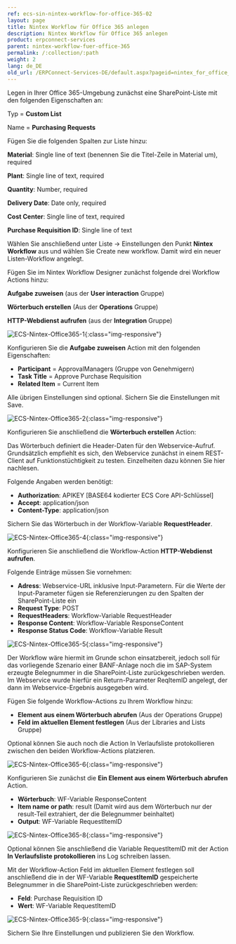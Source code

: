 ```yaml
---
ref: ecs-sin-nintex-workflow-for-office-365-02
layout: page
title: Nintex Workflow für Office 365 anlegen
description: Nintex Workflow für Office 365 anlegen
product: erpconnect-services
parent: nintex-workflow-fuer-office-365
permalink: /:collection/:path
weight: 2
lang: de_DE
old_url: /ERPConnect-Services-DE/default.aspx?pageid=nintex_for_office_365_workflow_f_r_den_webservice_anlegen
---
```


Legen in Ihrer Office 365-Umgebung zunächst eine SharePoint-Liste mit den folgenden Eigenschaften an:

Typ = **Custom List**

Name = **Purchasing Requests**


Fügen Sie die folgenden Spalten zur Liste hinzu:


**Material**: Single line of text (benennen Sie die Titel-Zeile in Material um), required

**Plant**: Single line of text, required

**Quantity**: Number, required

**Delivery Date**: Date only, required

**Cost Center**: Single line of text, required
 
**Purchase Requisition ID**: Single line of text


Wählen Sie anschließend unter Liste -> Einstellungen den Punkt **Nintex Workflow** aus und wählen Sie Create new workflow. Damit wird ein neuer Listen-Workflow angelegt. 


Fügen Sie im Nintex Workflow Designer zunächst folgende drei Workflow Actions hinzu:

**Aufgabe zuweisen** (aus der **User interaction** Gruppe)

**Wörterbuch erstellen** (Aus der **Operations** Gruppe)

**HTTP-Webdienst  aufrufen** (aus der **Integration** Gruppe)

![ECS-Nintex-Office365-1](/img/content/ECS-Nintex-Office365-1.png){:class="img-responsive"}

Konfigurieren Sie die **Aufgabe zuweisen** Action mit den folgenden Eigenschaften:

- **Participant**     = ApprovalManagers (Gruppe von Genehmigern)
- **Task Title**       = Approve Purchase Requisition
- **Related Item**  = Current Item

Alle übrigen Einstellungen sind optional. Sichern Sie die Einstellungen mit Save.


![ECS-Nintex-Office365-2](/img/content/ECS-Nintex-Office365-2.png){:class="img-responsive"}

Konfigurieren Sie anschließend die **Wörterbuch erstellen** Action: 


Das Wörterbuch definiert die Header-Daten für den Webservice-Aufruf. Grundsätzlich empfiehlt es sich, den Webservice zunächst in einem REST-Client auf Funktionstüchtigkeit zu testen. Einzelheiten dazu können Sie hier nachlesen. 


Folgende Angaben werden benötigt:

- **Authorization**: APIKEY [BASE64 kodierter ECS Core API-Schlüssel]
- **Accept**: application/json
- **Content-Type**: application/json	

Sichern Sie das Wörterbuch in der Workflow-Variable **RequestHeader**.

![ECS-Nintex-Office365-4](/img/content/ECS-Nintex-Office365-2.png.png){:class="img-responsive"}

Konfigurieren Sie anschließend die Workflow-Action **HTTP-Webdienst aufrufen**.  

Folgende Einträge müssen Sie vornehmen:

- **Adress**: Webservice-URL inklusive Input-Parametern. Für die Werte der Input-Parameter fügen sie Referenzierungen zu den Spalten der SharePoint-Liste ein  
- **Request Type**: POST  
- **RequestHeaders**: Workflow-Variable RequestHeader
- **Response Content**: Workflow-Variable ResponseContent	
- **Response Status Code**: Workflow-Variable Result

![ECS-Nintex-Office365-5](/img/content/ECS-Nintex-Office365-5.png){:class="img-responsive"}

Der Workflow wäre hiermit im Grunde schon einsatzbereit, jedoch soll für das vorliegende Szenario einer BANF-Anlage noch die im 
SAP-System erzeugte Belegnummer in die SharePoint-Liste zurückgeschrieben werden. Im Webservice wurde hierfür ein Return-Parameter ReqItemID 
angelegt, der dann im Webservice-Ergebnis ausgegeben wird. 

Fügen Sie folgende Workflow-Actions zu Ihrem Workflow hinzu:

- **Element aus einem Wörterbuch abrufen** (Aus der Operations Gruppe) 
- **Feld im aktuellen Element festlegen** (Aus der Libraries and Lists Gruppe)

Optional können Sie auch noch die Action In Verlaufsliste protokollieren zwischen den beiden Workflow-Actions platzieren.  

![ECS-Nintex-Office365-6](/img/content/ECS-Nintex-Office365-6.png){:class="img-responsive"}

Konfigurieren Sie zunächst die **Ein Element aus einem Wörterbuch abrufen** Action. 

- **Wörterbuch**: WF-Variable ResponseContent
- **Item name or path**: result 	(Damit wird aus dem Wörterbuch nur der result-Teil extrahiert, der die Belegnummer beinhaltet)
- **Output**: WF-Variable RequestItemID 

![ECS-Nintex-Office365-8](/img/content/ECS-Nintex-Office365-8.png){:class="img-responsive"}

Optional können Sie anschließend die Variable RequestItemID mit der Action **In Verlaufsliste protokollieren** ins Log schreiben lassen. 

Mit der Workflow-Action Feld im aktuellen Element festlegen soll anschließend die in der WF-Variable **RequestItemID** gespeicherte Belegnummer 
in die SharePoint-Liste zurückgeschrieben werden:

- **Feld**: Purchase Requisition ID
- **Wert**: WF-Variable RequestItemID

![ECS-Nintex-Office365-9](/img/content/ECS-Nintex-Office365-9.png){:class="img-responsive"}

Sichern Sie Ihre Einstellungen und publizieren Sie den Workflow.

